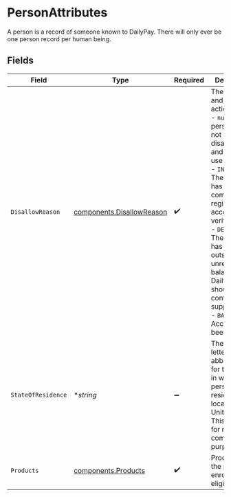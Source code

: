 # PersonAttributes

A person is a record of someone known to DailyPay. There will only ever be one person record per human being.


## Fields

| Field                                                                                                                                                                                                                                                                                                                                                | Type                                                                                                                                                                                                                                                                                                                                                 | Required                                                                                                                                                                                                                                                                                                                                             | Description                                                                                                                                                                                                                                                                                                                                          | Example                                                                                                                                                                                                                                                                                                                                              |
| ---------------------------------------------------------------------------------------------------------------------------------------------------------------------------------------------------------------------------------------------------------------------------------------------------------------------------------------------------- | ---------------------------------------------------------------------------------------------------------------------------------------------------------------------------------------------------------------------------------------------------------------------------------------------------------------------------------------------------- | ---------------------------------------------------------------------------------------------------------------------------------------------------------------------------------------------------------------------------------------------------------------------------------------------------------------------------------------------------- | ---------------------------------------------------------------------------------------------------------------------------------------------------------------------------------------------------------------------------------------------------------------------------------------------------------------------------------------------------- | ---------------------------------------------------------------------------------------------------------------------------------------------------------------------------------------------------------------------------------------------------------------------------------------------------------------------------------------------------- |
| `DisallowReason`                                                                                                                                                                                                                                                                                                                                     | [components.DisallowReason](../../models/components/disallowreason.md)                                                                                                                                                                                                                                                                               | :heavy_check_mark:                                                                                                                                                                                                                                                                                                                                   | The statuses and required actions are:<br/>- `null` The person has not been disallowed, and is free to use DailyPay.<br/>- `INACTIVE` The person has not completed registration or account verification.<br/>- `DELINQUENT` The person has an outstanding, unrecoverable balance with DailyPay, and should contact support.<br/>- `BANNED` Access has been revoked.<br/> | <nil>                                                                                                                                                                                                                                                                                                                                                |
| `StateOfResidence`                                                                                                                                                                                                                                                                                                                                   | **string*                                                                                                                                                                                                                                                                                                                                            | :heavy_minus_sign:                                                                                                                                                                                                                                                                                                                                   | The two-letter abbreviation for the state in which the person resides, if located in the United States.  This is used for regulatory compliance purposes.<br/>                                                                                                                                                                                       | NY                                                                                                                                                                                                                                                                                                                                                   |
| `Products`                                                                                                                                                                                                                                                                                                                                           | [components.Products](../../models/components/products.md)                                                                                                                                                                                                                                                                                           | :heavy_check_mark:                                                                                                                                                                                                                                                                                                                                   | Products that the person is enrolled in or eligible for.<br/>                                                                                                                                                                                                                                                                                        |                                                                                                                                                                                                                                                                                                                                                      |